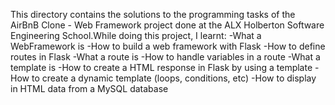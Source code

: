 This directory contains the solutions to the programming tasks of the AirBnB Clone - Web Framework project done at the ALX Holberton Software Engineering School.While doing this project, I learnt:
-What a WebFramework is
-How to build a web framework with Flask
-How to define routes in Flask
-What a route is
-How to handle variables in a route
-What a template is
-How to create a HTML response in Flask by using a template
-How to create a dynamic template (loops, conditions, etc)
-How to display in HTML data from a MySQL database
